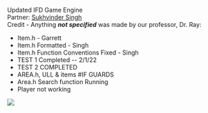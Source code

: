 Updated IFD Game Engine   
Partner: [Sukhvinder Singh](https://github.com/Sukhvsin2)  
Credit - Anything <em>**not specified**</em> was made by our professor, Dr. Ray:  
- Item.h - Garrett  
- Item.h Formatted - Singh
- Item.h Function Conventions Fixed - Singh
- TEST 1 Completed -- 2/1/22
- TEST 2 COMPLETED
- AREA.h, ULL & items #IF GUARDS
- Area.h Search function Running
- Player not working
  
![](https://media.giphy.com/media/3orieOFMRP77evkiZy/giphy.gif)
